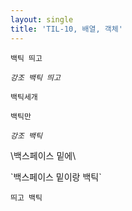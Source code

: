 ```yaml
---
layout: single
title: 'TIL-10, 배열, 객체'
---
```


`
백틱 띄고
`

*`
강조 백틱 띄고
`*

```
백틱세개
```

`백틱만`

*`강조 백틱`*

\백스페이스 밑에\

\`백스페이스 밑이랑 백틱\`

 `띄고 백틱`